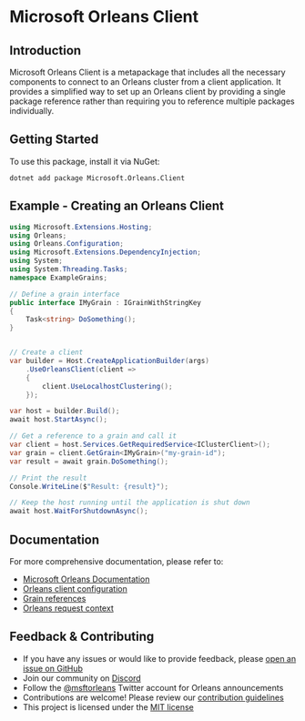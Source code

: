 # Microsoft Orleans Client

## Introduction
Microsoft Orleans Client is a metapackage that includes all the necessary components to connect to an Orleans cluster from a client application. It provides a simplified way to set up an Orleans client by providing a single package reference rather than requiring you to reference multiple packages individually.

## Getting Started
To use this package, install it via NuGet:

```shell
dotnet add package Microsoft.Orleans.Client
```

## Example - Creating an Orleans Client

```csharp
using Microsoft.Extensions.Hosting;
using Orleans;
using Orleans.Configuration;
using Microsoft.Extensions.DependencyInjection;
using System;
using System.Threading.Tasks;
namespace ExampleGrains;

// Define a grain interface
public interface IMyGrain : IGrainWithStringKey
{
    Task<string> DoSomething();
}


// Create a client
var builder = Host.CreateApplicationBuilder(args)
    .UseOrleansClient(client =>
    {
        client.UseLocalhostClustering();
    });

var host = builder.Build();
await host.StartAsync();

// Get a reference to a grain and call it
var client = host.Services.GetRequiredService<IClusterClient>();
var grain = client.GetGrain<IMyGrain>("my-grain-id");
var result = await grain.DoSomething();

// Print the result
Console.WriteLine($"Result: {result}");

// Keep the host running until the application is shut down
await host.WaitForShutdownAsync();
```

## Documentation
For more comprehensive documentation, please refer to:
- [Microsoft Orleans Documentation](https://learn.microsoft.com/dotnet/orleans/)
- [Orleans client configuration](https://learn.microsoft.com/en-us/dotnet/orleans/host/client)
- [Grain references](https://learn.microsoft.com/en-us/dotnet/orleans/grains/grain-references)
- [Orleans request context](https://learn.microsoft.com/en-us/dotnet/orleans/grains/request-context)

## Feedback & Contributing
- If you have any issues or would like to provide feedback, please [open an issue on GitHub](https://github.com/dotnet/orleans/issues)
- Join our community on [Discord](https://aka.ms/orleans-discord)
- Follow the [@msftorleans](https://twitter.com/msftorleans) Twitter account for Orleans announcements
- Contributions are welcome! Please review our [contribution guidelines](https://github.com/dotnet/orleans/blob/main/CONTRIBUTING.md)
- This project is licensed under the [MIT license](https://github.com/dotnet/orleans/blob/main/LICENSE)